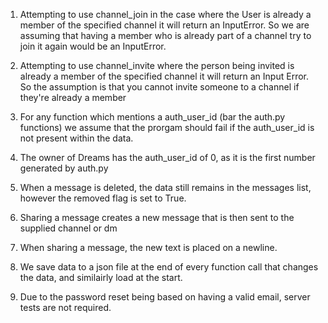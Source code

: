 1. Attempting to use channel_join in the case where the User is already a member of the specified channel it will return an InputError. So we are assuming that having a member who is already part of a channel try to join it again would be an InputError.

2. Attempting to use channel_invite where the person being invited is already a member of the specified channel it will return an Input Error. So the assumption is that you cannot invite someone to a channel if they're already a member

3. For any function which mentions a auth_user_id (bar the auth.py functions) we assume that the prorgam should fail if the auth_user_id is not present within the data.

4. The owner of Dreams has the auth_user_id of 0, as it is the first number generated by auth.py

5. When a message is deleted, the data still remains in the messages list, however the removed flag is set to True.

6. Sharing a message creates a new message that is then sent to the supplied channel or dm

7. When sharing a message, the new text is placed on a newline.

8. We save data to a json file at the end of every function call that changes the data, and similairly load at the start.

9. Due to the password reset being based on having a valid email, server tests are not required.
